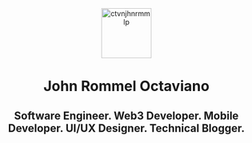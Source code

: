 <div align="center">

<img align="center" src="https://ctvnjhnrmmlp.vercel.app/images/self-logo.svg" alt="ctvnjhnrmmlp" height="100" width="100" />

# John Rommel Octaviano

## Software Engineer. Web3 Developer. Mobile Developer. UI/UX Designer. Technical Blogger.

</div>
